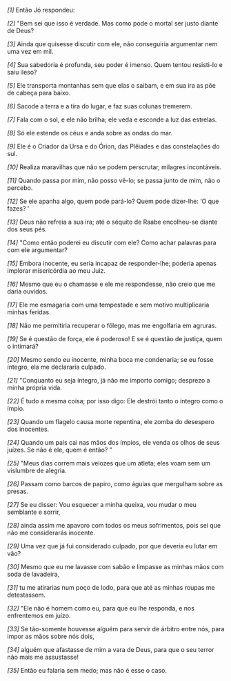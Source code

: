 *[1]* Então Jó respondeu:

*[2]* "Bem sei que isso é verdade. Mas como pode o mortal ser justo diante de Deus?

*[3]* Ainda que quisesse discutir com ele, não conseguiria argumentar nem uma vez em mil.

*[4]* Sua sabedoria é profunda, seu poder é imenso. Quem tentou resisti-lo e saiu ileso?

*[5]* Ele transporta montanhas sem que elas o saibam, e em sua ira as põe de cabeça para baixo.

*[6]* Sacode a terra e a tira do lugar, e faz suas colunas tremerem.

*[7]* Fala com o sol, e ele não brilha; ele veda e esconde a luz das estrelas.

*[8]* Só ele estende os céus e anda sobre as ondas do mar.

*[9]* Ele é o Criador da Ursa e do Órion, das Plêiades e das constelações do sul.

*[10]* Realiza maravilhas que não se podem perscrutar, milagres incontáveis.

*[11]* Quando passa por mim, não posso vê-lo; se passa junto de mim, não o percebo.

*[12]* Se ele apanha algo, quem pode pará-lo? Quem pode dizer-lhe: ‘O que fazes? ’

*[13]* Deus não refreia a sua ira; até o séquito de Raabe encolheu-se diante dos seus pés.

*[14]* "Como então poderei eu discutir com ele? Como achar palavras para com ele argumentar?

*[15]* Embora inocente, eu seria incapaz de responder-lhe; poderia apenas implorar misericórdia ao meu Juiz.

*[16]* Mesmo que eu o chamasse e ele me respondesse, não creio que me daria ouvidos.

*[17]* Ele me esmagaria com uma tempestade e sem motivo multiplicaria minhas feridas.

*[18]* Não me permitiria recuperar o fôlego, mas me engolfaria em agruras.

*[19]* Se é questão de força, ele é poderoso! E se é questão de justiça, quem o intimará?

*[20]* Mesmo sendo eu inocente, minha boca me condenaria; se eu fosse íntegro, ela me declararia culpado.

*[21]* "Conquanto eu seja íntegro, já não me importo comigo; desprezo a minha própria vida.

*[22]* É tudo a mesma coisa; por isso digo: Ele destrói tanto o íntegro como o ímpio.

*[23]* Quando um flagelo causa morte repentina, ele zomba do desespero dos inocentes.

*[24]* Quando um país cai nas mãos dos ímpios, ele venda os olhos de seus juízes. Se não é ele, quem é então? "

*[25]* "Meus dias correm mais velozes que um atleta; eles voam sem um vislumbre de alegria.

*[26]* Passam como barcos de papiro, como águias que mergulham sobre as presas.

*[27]* Se eu disser: Vou esquecer a minha queixa, vou mudar o meu semblante e sorrir,

*[28]* ainda assim me apavoro com todos os meus sofrimentos, pois sei que não me considerarás inocente.

*[29]* Uma vez que já fui considerado culpado, por que deveria eu lutar em vão?

*[30]* Mesmo que eu me lavasse com sabão e limpasse as minhas mãos com soda de lavadeira,

*[31]* tu me atirarias num poço de lodo, para que até as minhas roupas me detestassem.

*[32]* "Ele não é homem como eu, para que eu lhe responda, e nos enfrentemos em juízo.

*[33]* Se tão-somente houvesse alguém para servir de árbitro entre nós, para impor as mãos sobre nós dois,

*[34]* alguém que afastasse de mim a vara de Deus, para que o seu terror não mais me assustasse!

*[35]* Então eu falaria sem medo; mas não é esse o caso.

